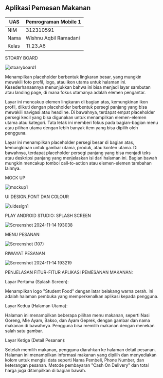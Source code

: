 ## Aplikasi Pemesan Makanan
| UAS  |  Pemrograman Mobile 1  
|-------|---------
| NIM   | 312310591
| Nama  | Wishnu Aqbil Ramadani
| Kelas | TI.23.A6

STOARY BOARD

![stoaryboard1](https://github.com/user-attachments/assets/eefb542f-48c5-4fce-94a8-07906a27d004)

Menampilkan placeholder berbentuk lingkaran besar, yang mungkin mewakili foto profil, logo, atau ikon utama untuk halaman ini.
Kesederhanaannya menunjukkan bahwa ini bisa menjadi layar sambutan atau landing page, di mana fokus utamanya adalah elemen pengantar.

Layar ini mencakup elemen lingkaran di bagian atas, kemungkinan ikon profil, diikuti dengan placeholder berbentuk persegi panjang yang bisa mewakili navigasi atau headline.
Di bawahnya, terdapat empat placeholder persegi kecil yang bisa digunakan untuk menampilkan elemen-elemen utama atau kategori. Tata letak ini memberi fokus pada bagian-bagian menu atau pilihan utama dengan lebih banyak item yang bisa dipilih oleh pengguna.

Layar ini menampilkan placeholder persegi besar di bagian atas, kemungkinan untuk gambar utama, produk, atau konten utama.
Di bawahnya, terdapat placeholder persegi panjang yang bisa menjadi teks atau deskripsi panjang yang menjelaskan isi dari halaman ini.
Bagian bawah mungkin mencakup tombol call-to-action atau elemen-elemen tambahan lainnya.

MOCK UP

![mockup1](https://github.com/user-attachments/assets/b85a1756-8916-4c8e-8489-a7132bf065c0)

UI DESIGN,FONT DAN COLOUR

![uidesign1](https://github.com/user-attachments/assets/88b4d5ad-78d0-4cee-a150-75605d88a75d)

PLAY ANDROID STUDIO:
SPLASH SCREEN

![Screenshot 2024-11-14 193038](https://github.com/user-attachments/assets/6a4a4a27-8196-4940-9f25-f0bef39db588)

MENU PESANAN

![Screenshot (107)](https://github.com/user-attachments/assets/414a63ea-49bb-47a1-9bd3-caa60f1fbf83)

RIWAYAT PESANAN

![Screenshot 2024-11-14 193219](https://github.com/user-attachments/assets/25e53947-46a7-464c-a8f7-ecd952d4ea01)

PENJELASAN FITUR-FITUR APLIKASI PEMESANAN MAKANAN:

Layar Pertama (Splash Screen):

Menampilkan logo "Student Food" dengan latar belakang warna cerah. Ini adalah halaman pembuka yang memperkenalkan aplikasi kepada pengguna.

Layar Kedua (Halaman Utama):

Halaman ini menampilkan beberapa pilihan menu makanan, seperti Nasi Goreng, Mie Ayam, Bakso, dan Ayam Geprek, dengan gambar dan nama makanan di bawahnya. Pengguna bisa memilih makanan dengan menekan salah satu gambar.

Layar Ketiga (Detail Pesanan):

Setelah memilih makanan, pengguna diarahkan ke halaman detail pesanan. Halaman ini menampilkan informasi makanan yang dipilih dan menyediakan kolom untuk mengisi data seperti Nama Pembeli, Phone Number, dan keterangan pesanan. Metode pembayaran "Cash On Delivery" dan total harga juga ditampilkan di bagian bawah.
